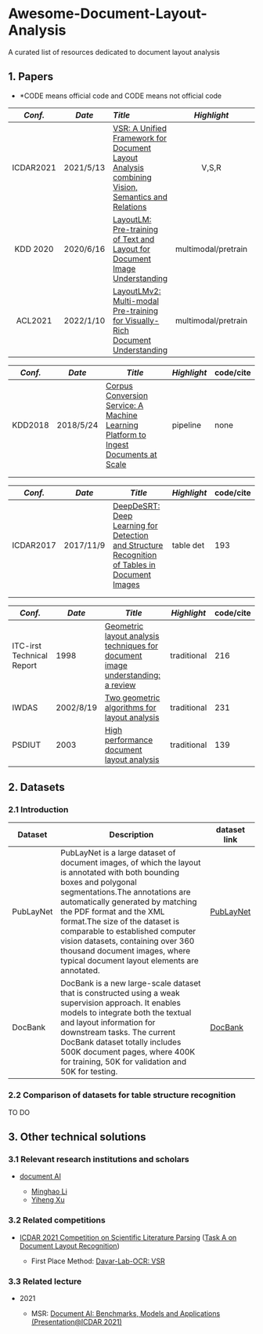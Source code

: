 # Awesome-Document-Layout-Analysis
A curated list of resources dedicated to document layout analysis
## 1. Papers

* *CODE means official code and CODE means not official code

*Conf.* | *Date* | *Title* | *Highlight* | *code*/cite 
:---: | :---: |:--- | :---: | :---: 
ICDAR2021 | 2021/5/13 |[VSR: A Unified Framework for Document Layout Analysis combining Vision, Semantics and Relations](https://arxiv.org/pdf/2105.06220.pdf) | V,S,R | [*CODE](https://github.com/hikopensource/DAVAR-Lab-OCR/tree/main/demo/text_layout/VSR)<br/>![](https://img.shields.io/github/stars/hikopensource/DAVAR-Lab-OCR.svg?style=social) 
KDD 2020 | 2020/6/16 |[LayoutLM: Pre-training of Text and Layout for Document Image Understanding](https://arxiv.org/pdf/1912.13318.pdf) | multimodal/pretrain | [*CODE](https://github.com/microsoft/unilm/tree/master/layoutlm)<br/>![](https://img.shields.io/github/stars/microsoft/unilm.svg?style=social) 
ACL2021 | 2022/1/10 |[LayoutLMv2: Multi-modal Pre-training for Visually-Rich Document Understanding](https://arxiv.org/pdf/2012.14740.pdf) | multimodal/pretrain | [*CODE](https://github.com/microsoft/unilm/tree/master/layoutlmv2)<br/>![](https://img.shields.io/github/stars/microsoft/unilm.svg?style=social) 

| *Conf.* | *Date*    | *Title*                                                      | *Highlight* | code/cite |
| ------- | --------- | ------------------------------------------------------------ | ----------- | --------- |
| KDD2018 | 2018/5/24 | [Corpus Conversion Service: A Machine Learning Platform to Ingest Documents at Scale](https://arxiv.org/pdf/1806.02284.pdf) | pipeline    | none      |
|         |           |                                                              |             |           |
|         |           |                                                              |             |           |

| *Conf.*   | *Date*    | *Title*                                                      | *Highlight* | code/cite |
| --------- | --------- | ------------------------------------------------------------ | ----------- | --------- |
| ICDAR2017 | 2017/11/9 | [DeepDeSRT: Deep Learning for Detection and Structure Recognition of Tables in Document Images](https://www.dfki.de/fileadmin/user_upload/import/9672_PID4966073.pdf) | table det   | 193       |
|           |           |                                                              |             |           |
|           |           |                                                              |             |           |

| *Conf.*                   | *Date*    | *Title*                                                      | *Highlight* | code/cite |
| ------------------------- | --------- | ------------------------------------------------------------ | ----------- | --------- |
| ITC-irst Technical Report | 1998      | [Geometric layout analysis techniques for document image understanding: a review](http://citeseerx.ist.psu.edu/viewdoc/download?doi=10.1.1.37.353&rep=rep1&type=pdf) | traditional | 216       |
| IWDAS                     | 2002/8/19 | [Two geometric algorithms for layout analysis](https://link.springer.com/content/pdf/10.1007%2F3-540-45869-7_23.pdf) | traditional | 231       |
| PSDIUT                    | 2003      | [High performance document layout analysis](https://www.dfki.de/fileadmin/user_upload/import/2000_HighPerfDocLayoutAna.pdf) | traditional | 139       |



## 2. Datasets

### 2.1 Introduction

|Dataset|Description|dataset link|
|----|----|----|
|PubLayNet|PubLayNet is a large dataset of document images, of which the layout is annotated with both bounding boxes and polygonal segmentations.The annotations are automatically generated by matching the PDF format and the XML format.The size of the dataset is comparable to established computer vision datasets, containing over 360 thousand document images, where typical document layout elements are annotated.|[PubLayNet](https://github.com/ibm-aur-nlp/PubLayNet)|
|DocBank|DocBank is a new large-scale dataset that is constructed using a weak supervision approach. It enables models to integrate both the textual and layout information for downstream tasks. The current DocBank dataset totally includes 500K document pages, where 400K for training, 50K for validation and 50K for testing.|[DocBank](https://github.com/doc-analysis/DocBank)|

### 2.2 Comparison of datasets for table structure recognition
TO DO

## 3. Other technical solutions
### 3.1 Relevant research institutions and scholars 
- [document AI](https://www.microsoft.com/en-us/research/project/document-ai/)
  
  - [Minghao Li](https://github.com/liminghao1630)
  - [Yiheng Xu](https://github.com/ranpox)
  
  
### 3.2 Related competitions
- [ICDAR 2021 Competition on Scientific Literature Parsing](https://github.com/IBM/ICDAR2021-SLP) ([Task A on Document Layout Recognition](https://aieval.draco.res.ibm.com/challenge/41/overview))
  
  - First Place Method: [Davar-Lab-OCR: VSR](https://github.com/hikopensource/DAVAR-Lab-OCR/tree/main/demo/text_layout/VSR)
  
  

### 3.3 Related lecture

* 2021

  * MSR: [Document AI: Benchmarks, Models and Applications (Presentation@ICDAR 2021)](https://www.microsoft.com/en-us/research/publication/document-ai-benchmarks-models-and-applications-presentationicdar-2021/)

  

 

